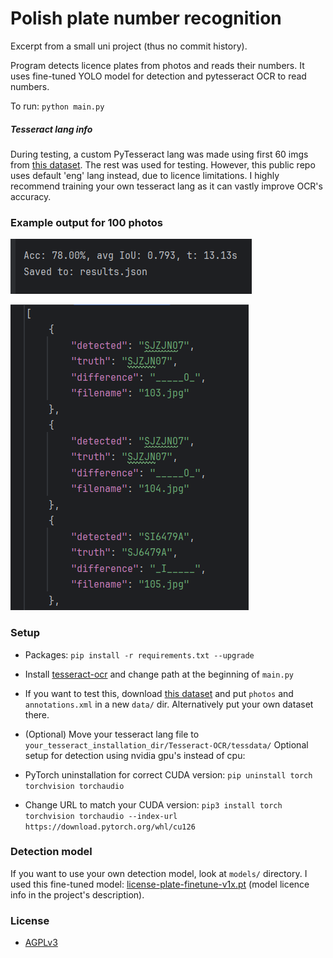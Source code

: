 # Polish plate number recognition

Excerpt from a small uni project (thus no commit history).

Program detects licence plates from photos and reads their numbers. 
It uses fine-tuned YOLO model for detection and pytesseract OCR to read numbers. 

To run: `python main.py`

##### Tesseract lang info

During testing, a custom PyTesseract lang was made using first 60 imgs from [this dataset](https://www.kaggle.com/datasets/piotrstefaskiue/poland-vehicle-license-plate-dataset).
The rest was used for testing. 
However, this public repo uses default 'eng' lang instead, due to licence limitations.
I highly recommend training your own tesseract lang as it can vastly improve OCR's accuracy.

### Example output for 100 photos

![console_output](showcase_imgs/res1.PNG)

![results.json](showcase_imgs/res2.PNG)

### Setup

- Packages:
`pip install -r requirements.txt --upgrade`

- Install [tesseract-ocr](https://github.com/tesseract-ocr/tesseract?tab=readme-ov-file#installing-tesseract) 
and change path at the beginning of `main.py`

- If you want to test this, download [this dataset](https://www.kaggle.com/datasets/piotrstefaskiue/poland-vehicle-license-plate-dataset)
and put `photos` and `annotations.xml` in a new `data/` dir. Alternatively put your own dataset there.

- (Optional) Move your tesseract lang file to `your_tesseract_installation_dir/Tesseract-OCR/tessdata/`
Optional setup for detection using nvidia gpu's instead of cpu:

- PyTorch uninstallation for correct CUDA version:
`pip uninstall torch torchvision torchaudio`

- Change URL to match your CUDA version: 
`pip3 install torch torchvision torchaudio --index-url https://download.pytorch.org/whl/cu126`

### Detection model

If you want to use your own detection model, look at `models/` directory.
I used this fine-tuned model: [license-plate-finetune-v1x.pt](https://huggingface.co/morsetechlab/yolov11-license-plate-detection/tree/main)
(model licence info in the project's description).

### License

- [AGPLv3](https://www.gnu.org/licenses/agpl-3.0.en.html)